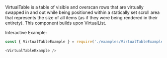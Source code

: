 VirtualTable is a table of visible and overscan rows that are virtually swapped in and out while being positioned within a statically set scroll area that represents the size of all items (as if they were being rendered in their entirety).
This component builds upon VirtualList.

Interactive Example:

```js
const { VirtualTableExample } = require('./examples/VirtualTableExample');

<VirtualTableExample />
```



